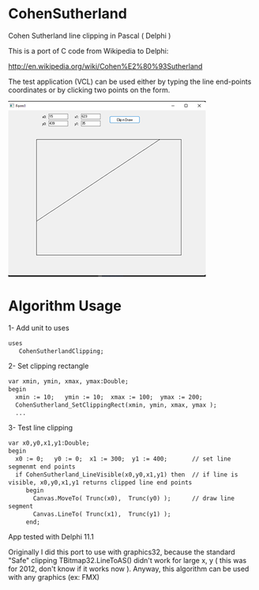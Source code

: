# CohenSutherland
Cohen Sutherland line clipping in Pascal ( Delphi )

This is a port of C code from Wikipedia to Delphi:  

   http://en.wikipedia.org/wiki/Cohen%E2%80%93Sutherland

The test application (VCL) can be used either by typing the line end-points coordinates or by clicking two points on the form.

![Test app shot](TespAppShot.png)

# Algorithm Usage 

1- Add unit to uses

    uses                           
       CohenSutherlandClipping;

2- Set clipping rectangle

    var xmin, ymin, xmax, ymax:Double;
    begin
      xmin := 10;   ymin := 10;  xmax := 100;  ymax := 200; 
      CohenSutherland_SetClippingRect(xmin, ymin, xmax, ymax ); 
      ...
    
3- Test line clipping

    var x0,y0,x1,y1:Double;
    begin
      x0 := 0;   y0 := 0;  x1 := 300;  y1 := 400;       // set line segmenmt end points
      if CohenSutherland_LineVisible(x0,y0,x1,y1) then  // if line is visible, x0,y0,x1,y1 returns clipped line end points
         begin
           Canvas.MoveTo( Trunc(x0),  Trunc(y0) );      // draw line segment
           Canvas.LineTo( Trunc(x1),  Trunc(y1) );
         end;
     
App tested with Delphi 11.1

Originally I did this port to use with graphics32, because the standard "Safe" clipping TBitmap32.LineToAS() didn't work for large x, y ( this was for 2012, don't know if it works now ). Anyway, this algorithm can be used with any graphics (ex: FMX) 


